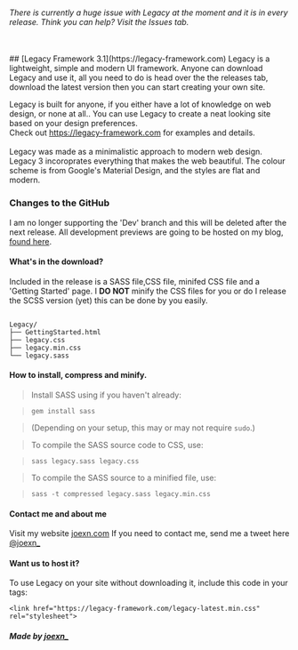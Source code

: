 ###### There is currently a huge issue with Legacy at the moment and it is in every release. Think you can help? Visit the Issues tab.
<br>
## [Legacy Framework 3.1](https://legacy-framework.com)
Legacy is a lightweight, simple and modern UI framework.
Anyone can download Legacy and use it, all you need to do is head over the the releases tab, download the latest version then you can start creating your own site.

Legacy is built for anyone, if you either have a lot of knowledge on web design, or none at all.. You can use Legacy to create a neat looking site based on your design preferences.
<br />
Check out <https://legacy-framework.com> for examples and details.<br />
<br />
Legacy was made as a minimalistic approach to modern web design. Legacy 3 incoroprates everything that makes the web beautiful.
The colour scheme is from Google's Material Design, and the styles are flat and modern.

### Changes to the GitHub
I am no longer supporting the 'Dev' branch and this will be deleted after the next release. All development previews are going to be hosted on my blog, [found here](https://joexn.com/blog).

#### What's in the download?

Included in the release is a SASS file,CSS file, minifed CSS file and a 'Getting Started' page.
I **DO NOT** minify the CSS files for you or do I release the SCSS version (yet) this can be done by you easily.

```

Legacy/
├── GettingStarted.html
├── legacy.css
├── legacy.min.css
└── legacy.sass

```

#### How to install, compress and minify.


> Install SASS using if you haven't already:

>     gem install sass

> (Depending on your setup, this may or may not require `sudo`.)

> To compile the SASS source code to CSS, use:

>     sass legacy.sass legacy.css

> To compile the SASS source to a minified file, use:

>     sass -t compressed legacy.sass legacy.min.css

#### Contact me and about me
Visit my website [joexn.com](http://joexn.com)
If you need to contact me, send me a tweet here [@joexn_](https://twitter.com/@joexn_)

#### Want us to host it?
To use Legacy on your site without downloading it, include this code in your <head> tags:

```
<link href="https://legacy-framework.com/legacy-latest.min.css" rel="stylesheet">
```

##### Made by [joexn_](https://joexn.com)
